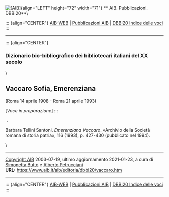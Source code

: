 ![\[AIB\]](/aib/wi/aibv72.gif){align="LEFT" height="72" width="71"}
** AIB. Pubblicazioni. DBBI20**\

::: {align="CENTER"}
[AIB-WEB](/) \| [Pubblicazioni AIB](/pubblicazioni/) \| [DBBI20 Indice
delle voci](dbbi20.htm)
:::

------------------------------------------------------------------------

::: {align="CENTER"}
### Dizionario bio-bibliografico dei bibliotecari italiani del XX secolo

\

## Vaccaro Sofia, Emerenziana

(Roma 14 aprile 1908 - Roma 21 aprile 1993)

\[*Voce in preparazione*\]
:::

 .

Barbara Tellini Santoni. *Emerenziana Vaccaro*. «Archivio della Società
romana di storia patria», 116 (1993), p. 427-430 (pubblicato nel 1994).

\

------------------------------------------------------------------------

[Copyright AIB](/su-questo-sito/dichiarazione-di-copyright-aib-web/)
2003-07-19, ultimo aggiornamento 2021-01-23, a cura di [Simonetta
Buttò](/aib/redazione3.htm) e [Alberto
Petrucciani](/su-questo-sito/redazione-aib-web/)\
**URL:** https://www.aib.it/aib/editoria/dbbi20/vaccaro.htm

------------------------------------------------------------------------

::: {align="CENTER"}
[AIB-WEB](/) \| [Pubblicazioni AIB](/pubblicazioni/) \| [DBBI20 Indice
delle voci](dbbi20.htm)
:::
